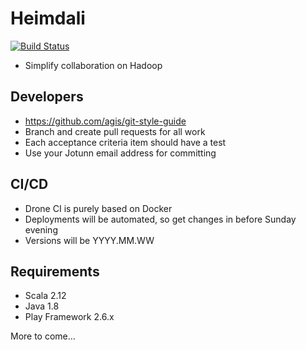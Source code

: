 # Heimdali
[![Build Status](http://45.76.24.152/api/badges/bennythomps/heimdali-api/status.svg)](http://45.76.24.152/bennythomps/heimdali-api)
* Simplify collaboration on Hadoop

## Developers
* https://github.com/agis/git-style-guide
* Branch and create pull requests for all work
* Each acceptance criteria item should have a test
* Use your Jotunn email address for committing

## CI/CD
* Drone CI is purely based on Docker
* Deployments will be automated, so get changes in before Sunday evening
* Versions will be YYYY.MM.WW

## Requirements
* Scala 2.12
* Java 1.8
* Play Framework 2.6.x

More to come...

